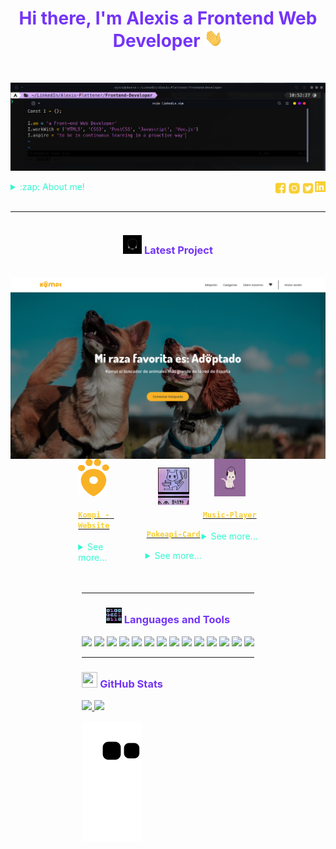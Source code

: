 
<h1 align="center" style='color:#7434F8'>Hi there, I'm Alexis a Frontend Web Developer  <img src="./src/wave.gif" width="30px"></h1>
</br>

[![Alexis Linkedin](src/linkedin.png)][linkedin]
<div>

[<img align="right" alt="@alexxispn | Linkedin" width="17px" src="./src/icono_linkedin.png" />][linkedin]
[<img align="right" alt="@alexxispn| Twitter" width="22px" src="./src/icono_twitter.png" />][twitter]
[<img align="right" alt="@alexxispn | Instagram" width="22px" src="./src/icono_instagram.png" />][instagram]
[<img align="right" alt="alexxispn | Facebook" width="22px" src="./src/icono_facebook.png" />][facebook]


</div>

<details>
  <summary style='color: #34F8CF'>:zap: About me!</summary>

### I am currently developing my skills as a programmer by applying them to real-life projects with a scrum methodology. 💻!!
- 👾  Passion for innovation
- 🗒  A believer in learning by doing
- 🤓  Always in search of improving my interpersonal skills.
</details>

<br />

---
<section style="display:grid; justify-items:center">
<h3 style='color:#7434F8' ><img src="./src/cabeza.GIF" width="30px" height="30px"> Latest Project</h3>
<br>
<img alt="Kompi Web" width="700px"  src="./src/kompi.png">
<div style=" display:grid; justify-content:space-between; grid-auto-flow: column">

<div style="width: 33%; ;display:grid; justify-items:center">
  <img alt="Kompi web" width="50px" height="60px" src="./src/Icono_logo.svg" />

  <h4> <a href="https://adoptaunkompi.com" target="_blank"><code style='color:#F8CF34'>Kompi - Website</code></a> </h4>
  <details style='max-width: 20vw'>
    <summary style='color: #34F8CF'>See more...</summary>

    A website where you can find your pet for adoption.
    HTML5, CSS3, JS, Vue3.

  </details>
</div>
<div style="height: 33%; display:grid; justify-items:center">
<p><img alt="pokemon card" width="50px" height="60px" src="./src/mew.gif" /></p>

<h4> <a href="https://github.com/alexxispn/pokeapi-card" target="_blank"><code style='color:#F8CF34'>Pokeapi-Card</code></a> </h4>
  <details align="center">
    <summary style='color: #34F8CF'>See more...</summary>

    A card with the stats of all pokemon from kanto.
    HTML5, CSS3, JS.

  </details>
</div>
<div style="height: 33%;display:grid; justify-items:center">
<img alt="Music Player" width="50px" height="60px" src="./src/cat-music.gif" />

<h4> <a href="https://github.com/alexxispn/music-player" target="_blank"><code style='color:#F8CF34'>Music-Player</code></a> </h4>
  <details>
    <summary style='color: #34F8CF'>See more...</summary>

    A music player.
    HTML5, CSS3, JS.

  </details>
</div>
</div>
<section>

<br />
<br />

---

<h3 align="center" style='color:#7434F8'><img src="./src/0101.GIF" width="25px" height="25px"> Languages and Tools</h3>
<p align="center">
    <img src="https://img.shields.io/badge/-linux-F8CF34?logo=linux&logoColor=black&style=for-the-badge"/>
    <img src="https://img.shields.io/badge/-html5-F8CF34?logo=html5&logoColor=black&style=for-the-badge"/>
    <img src="https://img.shields.io/badge/-CSS3-F8CF34?logo=CSS3&logoColor=black&style=for-the-badge"/>
    <img src="https://img.shields.io/badge/-JavaScript-F8CF34?logo=JavaScript&logoColor=black&style=for-the-badge"/>
    <img src="https://img.shields.io/badge/-Vue.js-F8CF34?logo=Vue.js&logoColor=black&style=for-the-badge"/>
    <img src="https://img.shields.io/badge/-Git-F8CF34?logo=Git&logoColor=black&style=for-the-badge"/>
    <img src="https://img.shields.io/badge/-PostCSS-F8CF34?logo=PostCSS&logoColor=black&style=for-the-badge"/>
    <img src="https://img.shields.io/badge/-Netlify-F8CF34?logo=Netlify&logoColor=black&style=for-the-badge"/>
    <img src="https://img.shields.io/badge/-Bash-F8CF34?logo=GNU%20Bash&logoColor=black&style=for-the-badge"/>
    <img src="https://img.shields.io/badge/-Azure-F8CF34?logo=Microsoft%20Azure&logoColor=black&style=for-the-badge"/>
    <img src="https://img.shields.io/badge/-Google%20Cloud-F8CF34?logo=Google%20Cloud&logoColor=black&style=for-the-badge"/>
    <img src="https://img.shields.io/badge/-Vim-F8CF34?logo=Vim&logoColor=black&style=for-the-badge"/>
    <img src="https://img.shields.io/badge/-Google%20Analytics-F8CF34?logo=Google%20Analytics&logoColor=black&style=for-the-badge"/>
    <img src="https://img.shields.io/badge/-Firebase-F8CF34?logo=Firebase&logoColor=black&style=for-the-badge"/>



</p>

---

<h3 align="left" style='color:#7434F8'><img src="./src/estadistica2.gif" width="25px" height="25px"> GitHub Stats</h3>

<div>
  <a href="https://github.com/alexxispn">
  <img height="180em" src="https://github-readme-stats.vercel.app/api?username=alexxispn&show_icons=true&theme=radical&include_all_commits=true&count_private=true"/>
  <img height="180em" src="https://github-readme-stats.vercel.app/api/top-langs/?username=alexxispn&layout=compact&langs_count=7&theme=radical"/>
</div>

![Snake animation](https://github.com/alexxispn/alexxispn/blob/output/github-contribution-grid-snake.svg)



[twitter]: https://twitter.com/alexxispn
[instagram]: https://www.instagram.com/alexxispn
[facebook]: https://www.facebook.com/alexisplettenern/
[linkedin]: https://www.linkedin.com/in/alexis-plettener-nguyen/
<!-- [youtube]: https://www.youtube.com/c/alexxispn -->
<!-- [reddit]:https://www.reddit.com/user/alexxispn -->

[kompi]: https://adoptaunkompi.com/
